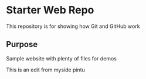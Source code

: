# Starter Web Repo

This repository is for showing how Git and GitHub work

## Purpose

Sample website with plenty of files for demos

This is an edit from myside pintu